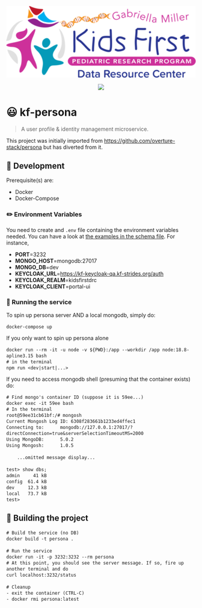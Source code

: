 <p align="center">
  <img src="docs/kfdrc-logo-sm.png" alt="Kids First Portal" width="660px">
</p>

<p align="center">
  <a href="https://github.com/kids-first/kf-persona/blob/master/LICENSE.md"><img src="https://img.shields.io/github/license/kids-first/kf-portal-ui.svg?style=for-the-badge"></a>
</p>

# :smiley: kf-persona

> A user profile & identity management microservice.

This project was initially imported from https://github.com/overture-stack/persona but has diverted from it. 

## :nut_and_bolt: Development
Prerequisite(s) are:
- Docker
- Docker-Compose

### :pencil2: Environment Variables 
You need to create and `.env` file containing the environment variables needed. You can have a look at [the examples in the schema file](.env.schema).
For instance,
- **PORT**=3232
- **MONGO_HOST**=mongodb:27017
- **MONGO_DB**=dev
- **KEYCLOAK_URL**=https://kf-keycloak-qa.kf-strides.org/auth
- **KEYCLOAK_REALM**=kidsfirstdrc
- **KEYCLOAK_CLIENT**=portal-ui

### :runner: Running the service
To spin up persona server AND a local mongodb, simply do:
```
docker-compose up
```
If you only want to spin up persona alone
```
docker run --rm -it -u node -v ${PWD}:/app --workdir /app node:18.8-apline3.15 bash
# in the terminal
npm run <dev|start|...>
```

If you need to access mongodb shell (presuming that the container exists) do:
```
# Find mongo's container ID (suppose it is 59ee...)
docker exec -it 59ee bash
# In the terminal
root@59ee31cb61bf:/# mongosh
Current Mongosh Log ID:	6308f283661b1233ed4ffec1
Connecting to:		mongodb://127.0.0.1:27017/?directConnection=true&serverSelectionTimeoutMS=2000
Using MongoDB:		5.0.2
Using Mongosh:		1.0.5

    ...omitted message display...

test> show dbs;
admin     41 kB
config  61.4 kB
dev     12.3 kB
local   73.7 kB
test> 
```

## :hammer: Building the project
```
# Build the service (no DB)
docker build -t persona .

# Run the service
docker run -it -p 3232:3232 --rm persona
# At this point, you should see the server message. If so, fire up another terminal and do
curl localhost:3232/status

# Cleanup
- exit the container (CTRL-C)
- docker rmi persona:latest
```